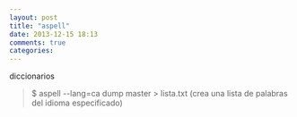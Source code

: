 ```yaml
---
layout: post
title: "aspell"
date: 2013-12-15 18:13
comments: true
categories: 
---
```

diccionarios

>$ aspell --lang=ca dump master > lista.txt  (crea una lista de palabras del idioma especificado)

